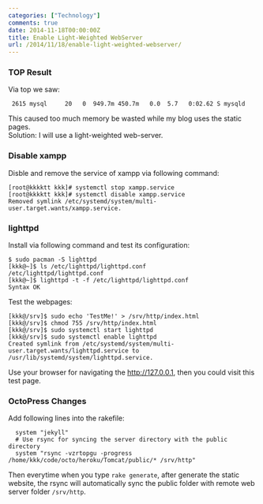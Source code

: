 ```yaml
---
categories: ["Technology"]
comments: true
date: 2014-11-18T00:00:00Z
title: Enable Light-Weighted WebServer
url: /2014/11/18/enable-light-weighted-webserver/
---
```


### TOP Result
Via top we saw:    

```
 2615 mysql     20   0  949.7m 450.7m   0.0  5.7   0:02.62 S mysqld  

```
This caused too much memory be wasted while my blog uses the static pages.   
Solution: I will use a light-weighted web-server.    
### Disable xampp 
Disble and remove the service of xampp via following command:    

```
[root@kkkktt kkk]# systemctl stop xampp.service
[root@kkkktt kkk]# systemctl disable xampp.service
Removed symlink /etc/systemd/system/multi-user.target.wants/xampp.service.

```
### lighttpd
Install via following command and test its configuration:    

```
$ sudo pacman -S lighttpd
[kkk@~]$ ls /etc/lighttpd/lighttpd.conf 
/etc/lighttpd/lighttpd.conf
[kkk@~]$ lighttpd -t -f /etc/lighttpd/lighttpd.conf
Syntax OK

```
Test the webpages:    

```
[kkk@/srv]$ sudo echo 'TestMe!' > /srv/http/index.html
[kkk@/srv]$ chmod 755 /srv/http/index.html
[kkk@/srv]$ sudo systemctl start lighttpd
[kkk@/srv]$ sudo systemctl enable lighttpd
Created symlink from /etc/systemd/system/multi-user.target.wants/lighttpd.service to /usr/lib/systemd/system/lighttpd.service.

```
Use your browser for navigating the http://127.0.0.1, then you could visit this test page.    
### OctoPress Changes
Add following lines into the rakefile:    

```
  system "jekyll"
  # Use rsync for syncing the server directory with the public directory
  system "rsync -vzrtopgu -progress /home/kkk/code/octo/heroku/Tomcat/public/* /srv/http"

```
Then everytime when you type `rake generate`, after generate the static website, the rsync will automatically sync the public folder with remote web server folder `/srv/http`.    

